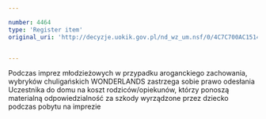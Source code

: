 ```yaml
---

number: 4464
type: 'Register item'
original_uri: 'http://decyzje.uokik.gov.pl/nd_wz_um.nsf/0/4C7C700AC15145BFC1257B49003F537A?OpenDocument'


---
```


Podczas imprez młodzieżowych w przypadku aroganckiego zachowania, wybryków chuligańskich WONDERLANDS zastrzega sobie prawo odesłania Uczestnika do domu na koszt rodziców/opiekunów, którzy ponoszą materialną odpowiedzialność za szkody wyrządzone przez dziecko podczas pobytu na imprezie
